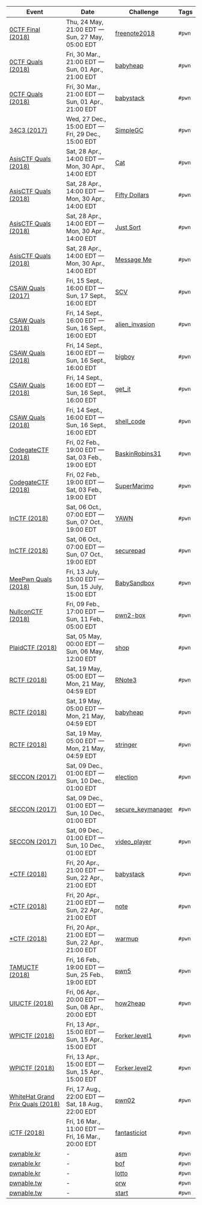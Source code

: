 | Event | Date | Challenge | Tags |
|-------|------|-----------|------|
| [0CTF Final (2018)](https://ctftime.org/event/558) | Thu, 24 May, 21:00 EDT — Sun, 27 May, 05:00 EDT | [freenote2018](0CTFFinal/2018/freenote2018) | `#pwn` |
| [0CTF Quals (2018)](https://ctftime.org/event/557) | Fri, 30 Mar., 21:00 EDT — Sun, 01 Apr., 21:00 EDT | [babyheap](0CTFQuals/2018/babyheap) | `#pwn` |
| [0CTF Quals (2018)](https://ctftime.org/event/557) | Fri, 30 Mar., 21:00 EDT — Sun, 01 Apr., 21:00 EDT | [babystack](0CTFQuals/2018/babystack) | `#pwn` |
| [34C3 (2017)](https://ctftime.org/event/544) | Wed, 27 Dec., 15:00 EDT — Fri, 29 Dec., 15:00 EDT | [SimpleGC](34C3/2017/SimpleGC) | `#pwn` |
| [AsisCTF Quals (2018)](https://ctftime.org/event/568) | Sat, 28 Apr., 14:00 EDT — Mon, 30 Apr., 14:00 EDT | [Cat](AsisCTFQuals/2018/Cat) | `#pwn` |
| [AsisCTF Quals (2018)](https://ctftime.org/event/568) | Sat, 28 Apr., 14:00 EDT — Mon, 30 Apr., 14:00 EDT | [Fifty Dollars](AsisCTFQuals/2018/Fifty_Dollars) | `#pwn` |
| [AsisCTF Quals (2018)](https://ctftime.org/event/568) | Sat, 28 Apr., 14:00 EDT — Mon, 30 Apr., 14:00 EDT | [Just Sort](AsisCTFQuals/2018/Just_Sort) | `#pwn` |
| [AsisCTF Quals (2018)](https://ctftime.org/event/568) | Sat, 28 Apr., 14:00 EDT — Mon, 30 Apr., 14:00 EDT | [Message Me](AsisCTFQuals/2018/Message_Me) | `#pwn` |
| [CSAW Quals (2017)](https://ctftime.org/event/488) | Fri, 15 Sept., 16:00 EDT — Sun, 17 Sept., 16:00 EDT | [SCV](CSAWQuals/2017/SCV) | `#pwn` |
| [CSAW Quals (2018)](https://ctftime.org/event/633) | Fri, 14 Sept., 16:00 EDT — Sun, 16 Sept., 16:00 EDT | [alien_invasion](CSAWQuals/2018/alien_invasion) | `#pwn` |
| [CSAW Quals (2018)](https://ctftime.org/event/633) | Fri, 14 Sept., 16:00 EDT — Sun, 16 Sept., 16:00 EDT | [bigboy](CSAWQuals/2018/bigboy) | `#pwn` |
| [CSAW Quals (2018)](https://ctftime.org/event/633) | Fri, 14 Sept., 16:00 EDT — Sun, 16 Sept., 16:00 EDT | [get_it](CSAWQuals/2018/get_it) | `#pwn` |
| [CSAW Quals (2018)](https://ctftime.org/event/633) | Fri, 14 Sept., 16:00 EDT — Sun, 16 Sept., 16:00 EDT | [shell_code](CSAWQuals/2018/shell_code) | `#pwn` |
| [CodegateCTF (2018)](https://ctftime.org/event/542) | Fri, 02 Feb., 19:00 EDT — Sat, 03 Feb., 19:00 EDT | [BaskinRobins31](CodegateCTF/2018/BaskinRobins31) | `#pwn` |
| [CodegateCTF (2018)](https://ctftime.org/event/542) | Fri, 02 Feb., 19:00 EDT — Sat, 03 Feb., 19:00 EDT | [SuperMarimo](CodegateCTF/2018/Super_Marimo) | `#pwn` |
| [InCTF (2018)](https://ctftime.org/event/662) | Sat, 06 Oct., 07:00 EDT — Sun, 07 Oct., 19:00 EDT | [YAWN](InCTF/2018/YAWN) | `#pwn` |
| [InCTF (2018)](https://ctftime.org/event/662) | Sat, 06 Oct., 07:00 EDT — Sun, 07 Oct., 19:00 EDT | [securepad](InCTF/2018/securepad) | `#pwn` |
| [MeePwn Quals (2018)](https://ctftime.org/event/625) | Fri, 13 July, 15:00 EDT — Sun, 15 July, 15:00 EDT | [BabySandbox](MeePwnQuals/2018/BabySandbox) | `#pwn` |
| [NullconCTF (2018)](https://ctftime.org/event/566) | Fri, 09 Feb., 17:00 EDT — Sun, 11 Feb., 05:00 EDT | [pwn2-box](NullconCTF/2018/pwn2-box) | `#pwn` |
| [PlaidCTF (2018)](https://ctftime.org/event/617) | Sat, 05 May, 00:00 EDT — Sun, 06 May, 12:00 EDT | [shop](PlaidCTF/2018/shop) | `#pwn` |
| [RCTF (2018)](https://ctftime.org/event/624) | Sat, 19 May, 05:00 EDT — Mon, 21 May, 04:59 EDT | [RNote3](RCTF/2018/RNote3) | `#pwn` |
| [RCTF (2018)](https://ctftime.org/event/624) | Sat, 19 May, 05:00 EDT — Mon, 21 May, 04:59 EDT | [babyheap](RCTF/2018/babyheap) | `#pwn` |
| [RCTF (2018)](https://ctftime.org/event/624) | Sat, 19 May, 05:00 EDT — Mon, 21 May, 04:59 EDT | [stringer](RCTF/2018/stringer) | `#pwn` |
| [SECCON (2017)](https://ctftime.org/event/512) | Sat, 09 Dec., 01:00 EDT — Sun, 10 Dec., 01:00 EDT | [election](SECCON/2017/election) | `#pwn` |
| [SECCON (2017)](https://ctftime.org/event/512) | Sat, 09 Dec., 01:00 EDT — Sun, 10 Dec., 01:00 EDT | [secure_keymanager](SECCON/2017/secure_keymanager) | `#pwn` |
| [SECCON (2017)](https://ctftime.org/event/512) | Sat, 09 Dec., 01:00 EDT — Sun, 10 Dec., 01:00 EDT | [video_player](SECCON/2017/video_player) | `#pwn` |
| [\*CTF (2018)](https://ctftime.org/event/614/) | Fri, 20 Apr., 21:00 EDT — Sun, 22 Apr., 21:00 EDT | [babystack](StarCTF/2018/babystack) | `#pwn` |
| [\*CTF (2018)](https://ctftime.org/event/614/) | Fri, 20 Apr., 21:00 EDT — Sun, 22 Apr., 21:00 EDT | [note](StarCTF/2018/note) | `#pwn` |
| [\*CTF (2018)](https://ctftime.org/event/614/) | Fri, 20 Apr., 21:00 EDT — Sun, 22 Apr., 21:00 EDT | [warmup](StarCTF/2018/warmup) | `#pwn` |
| [TAMUCTF (2018)](https://ctftime.org/event/559) | Fri, 16 Feb., 19:00 EDT — Sun, 25 Feb., 19:00 EDT | [pwn5](TAMUCTF/2018/pwn5) | `#pwn` |
| [UIUCTF (2018)](https://ctftime.org/event/587) | Fri, 06 Apr., 20:00 EDT — Sun, 08 Apr., 20:00 EDT | [how2heap](UIUCTF/2018/how2heap) | `#pwn` |
| [WPICTF (2018)](https://ctftime.org/event/600) | Fri, 13 Apr., 15:00 EDT — Sun, 15 Apr., 15:00 EDT | [Forker.level1](WPICTF/2018/Forker.level1) | `#pwn` |
| [WPICTF (2018)](https://ctftime.org/event/600) | Fri, 13 Apr., 15:00 EDT — Sun, 15 Apr., 15:00 EDT | [Forker.level2](WPICTF/2018/Forker.level2) | `#pwn` |
| [WhiteHat Grand Prix Quals (2018)](https://ctftime.org/event/656) | Fri, 17 Aug., 22:00 EDT — Sat, 18 Aug., 22:00 EDT | [pwn02](WhiteHatGrandPrixQuals/2018/pwn02) | `#pwn` |
| [iCTF (2018)](https://ctftime.org/event/567) | Fri, 16 Mar., 11:00 EDT — Fri, 16 Mar., 20:00 EDT | [fantasticiot](iCTF/2018/fantasticiot) | `#pwn` |
| [pwnable.kr](http://pwnable.kr/) | - | [asm](pwnable.kr/asm) | `#pwn` |
| [pwnable.kr](http://pwnable.kr/) | - | [bof](pwnable.kr/bof) | `#pwn` |
| [pwnable.kr](http://pwnable.kr/) | - | [lotto](pwnable.kr/lotto) | `#pwn` |
| [pwnable.tw](https://pwnable.tw/) | - | [orw](pwnable.tw/orw) | `#pwn` |
| [pwnable.tw](https://pwnable.tw/) | - | [start](pwnable.tw/start) | `#pwn` |
